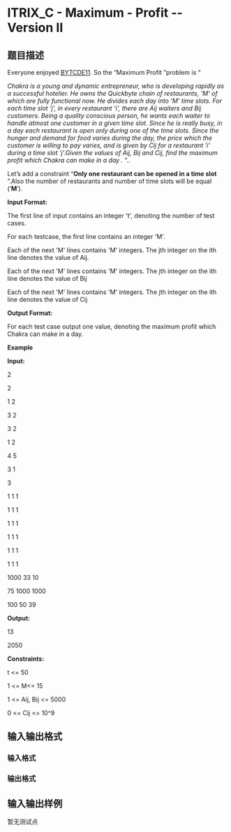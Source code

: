 # ITRIX_C - Maximum - Profit -- Version II

## 题目描述

 Everyone enjoyed [BYTCDE11](http://www.codechef.com/BYTCDE11). So the “Maximum Profit ”problem is “

_Chakra is a young and dynamic entrepreneur, who is developing rapidly as a successful hotelier. He owns the Quickbyte chain of restaurants, 'M' of which are fully functional now. He divides each day into 'M' time slots. For each time slot 'j', in every restaurant 'i', there are Aij waiters and Bij customers. Being a quality conscious person, he wants each waiter to handle atmost one customer in a given time slot. Since he is really busy, in a day each restaurant is open only during one of the time slots. Since the hunger and demand for food varies during the day, the price which the customer is willing to pay varies, and is given by Cij for a restaurant 'i' during a time slot 'j'.Given the values of Aij, Bij and Cij, find the maximum profit which Chakra can make in a day ._ “..

Let’s add a constraint “**Only one restaurant can be opened in a time slot** ”.Also the number of restaurants and number of time slots will be equal (‘**M**’).

**Input Format:**

The first line of input contains an integer 't', denoting the number of test cases.

For each testcase, the first line contains an integer 'M'.

Each of the next 'M' lines contains 'M’ integers. The jth integer on the ith line denotes the value of Aij.

Each of the next 'M' lines contains 'M' integers. The jth integer on the ith line denotes the value of Bij

Each of the next 'M' lines contains 'M' integers. The jth integer on the ith line denotes the value of Cij

**Output Format:**

For each test case output one value, denoting the maximum profit which Chakra can make in a day.

**Example**

**Input:**

2

2

1 2

3 2

3 2

1 2

4 5

3 1

3

1 1 1

1 1 1

1 1 1

1 1 1

1 1 1

1 1 1

1000 33 10

75 1000 1000

100 50 39

**Output:**

13

2050

**Constraints:**

t <= 50

1 <= M<= 15

1 <= Aij, Bij <= 5000

0 <= Cij <= 10^9

## 输入输出格式

### 输入格式

### 输出格式

## 输入输出样例

暂无测试点

